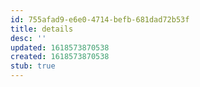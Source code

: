 ```yaml
---
id: 755afad9-e6e0-4714-befb-681dad72b53f
title: details
desc: ''
updated: 1618573870538
created: 1618573870538
stub: true
---
```


